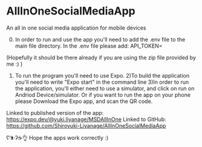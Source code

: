 # AllInOneSocialMediaApp
An all in one social media application for mobile devices

0) In order to run and use the app you'll need to add the .env file to the main file directory. In the .env file please add: 
API_TOKEN=

(Hopefully it should be there already if you are using the zip file provided by me :) )
1) To run the program you'll need to use Expo. 
2)To build the application you'll need to write "Expo start" in the command line
3)In order to run the application, you'll either need to use a simulator, and click on run on Andriod Device/simulator. Or if you want to run the app on your phone please Download the Expo app, and scan the QR code.

Linked to published version of the app:
https://expo.dev/@yuki.liyanage/MSDAllInOne
Linked to GitHub:
https://github.com/Shiroyuki-Liyanage/AllInOneSocialMediaApp

ʕ·͡ᴥ·ʔ☕👌 Hope the apps work correctly :)
